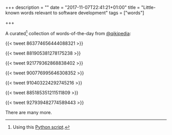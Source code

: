 +++
description = ""
date = "2017-11-07T22:41:21+01:00"
title = "Little-known words relevant to software development"
tags = ["words"]

+++

A curated[^curated] collection of words-of-the-day from [@qikipedia](https://twitter.com/qikipedia):

<!-- ARSLE - to move backwards. -->
{{< tweet 863774656444088321 >}}

<!-- VERSCHLIMMBESSERN - (German) - to make something worse while attempting to make it better -->
{{< tweet 881905381278175238 >}}

{{< tweet 921779362868838402 >}}

{{< tweet 900776995646308352 >}}

{{< tweet 910403224292745216 >}}

{{< tweet 885185351211511809 >}}

<!-- QUANKED - overcome with fatigue. -->
{{< tweet 927939482774589443 >}}

There are many more.


[^curated]: Using this [Python script](https://gist.github.com/codeinthehole/0e7430d79f3dcd1235c89f9367a49a1b).
